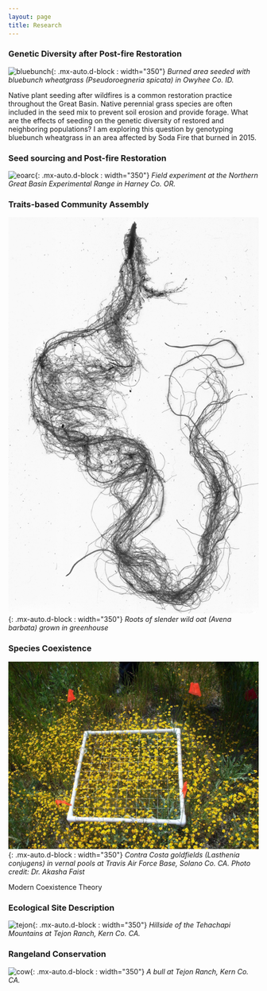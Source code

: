 ```yaml
---
layout: page
title: Research
---
```


### Genetic Diversity after Post-fire Restoration
![bluebunch](/../../assets/img/research/bluebunch.jpg){: .mx-auto.d-block : width="350"}
*Burned area seeded with bluebunch wheatgrass (Pseudoroegneria spicata) in Owyhee Co. ID.*

Native plant seeding after wildfires is a common restoration practice throughout the Great Basin. Native perennial grass species are often included in the seed mix to prevent soil erosion and provide forage. What are the effects of seeding on the genetic diversity of restored and neighboring populations? I am exploring this question by genotyping bluebunch wheatgrass in an area affected by Soda Fire that burned in 2015. 

### Seed sourcing and Post-fire Restoration
![eoarc](/../../assets/img/research/eoarc.jpg){: .mx-auto.d-block : width="350"}
*Field experiment at the Northern Great Basin Experimental Range in Harney Co. OR.*


### Traits-based Community Assembly
![roots](/../../assets/img/research/roots.jpg){: .mx-auto.d-block : width="350"}
*Roots of slender wild oat (Avena barbata) grown in greenhouse* 


### Species Coexistence
![lasthenia](/../../assets/img/research/lasthenia.jpg){: .mx-auto.d-block : width="350"}
*Contra Costa goldfields (Lasthenia conjugens) in vernal pools at Travis Air Force Base, Solano Co. CA. Photo credit: Dr. Akasha Faist*

Modern Coexistence Theory 

### Ecological Site Description
![tejon](/../../assets/img/research/tejon.jpg){: .mx-auto.d-block : width="350"}
*Hillside of the Tehachapi Mountains at Tejon Ranch, Kern Co. CA.* 


### Rangeland Conservation
![cow](/../../assets/img/research/cow.jpg){: .mx-auto.d-block : width="350"}
*A bull at Tejon Ranch, Kern Co. CA.*






